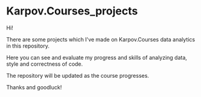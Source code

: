 # Karpov.Courses_projects
Hi!

There are some projects which I've made on Karpov.Courses data analytics in this repository.

Here you can see and evaluate my progress and skills of analyzing data, style and correctness of code.

The repository will be updated as the course progresses.

Thanks and goodluck!
